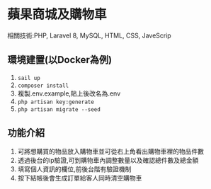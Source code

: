 # 蘋果商城及購物車
相關技術:PHP, Laravel 8, MySQL, HTML, CSS, JaveScrip


## 環境建置(以Docker為例)
1. `sail up`
2. `composer install`
3. 複製.env.example,貼上後改名為.env
4. `php artisan key:generate`
5. `php artisan migrate --seed`


## 功能介紹
1. 可將想購買的物品放入購物車並可從右上角看出購物車裡的物品件數
2. 透過後台的ip驗證,可到購物車內調整數量以及確認總件數及總金額
3. 填寫個人資訊的欄位,前後台階有驗證機制
4. 按下結帳後會生成訂單給客人同時清空購物車

